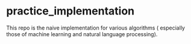 # practice_implementation
This repo is the naive implementation for various algorithms ( especially those of machine learning and natural language processing).
